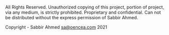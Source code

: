  All Rights Reserved.
Unauthorized copying of this project, portion of project, via any medium, is strictly prohibited.
Proprietary and confidential. Can not be distributed without the express permission of Sabbir Ahmed.



Copyright - Sabbir Ahmed <sa@oencea.com> 2021
